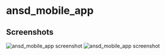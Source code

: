 ansd_mobile_app
===============

## Screenshots

![ansd_mobile_app screenshot](https://github.com/aliounedia/ansd_mobile_app/blob/master/screenshot/group_search.PNG"")
![ansd_mobile_app screenshot](https://github.com/aliounedia/ansd_mobile_app/blob/master/screenshot/group_search.PNG"")



